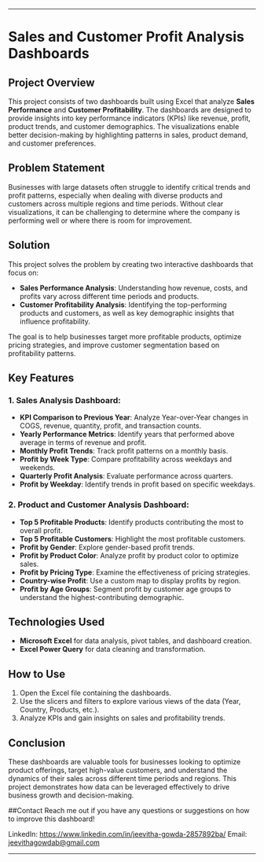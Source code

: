 
---

# Sales and Customer Profit Analysis Dashboards

## Project Overview
This project consists of two dashboards built using Excel that analyze **Sales Performance** and **Customer Profitability**. 
The dashboards are designed to provide insights into key performance indicators (KPIs) like revenue, profit, product trends, and customer demographics. 
The visualizations enable better decision-making by highlighting patterns in sales, product demand, and customer preferences.

## Problem Statement
Businesses with large datasets often struggle to identify critical trends and profit patterns, especially when dealing with diverse products and customers across multiple regions and time periods.
Without clear visualizations, it can be challenging to determine where the company is performing well or where there is room for improvement.

## Solution
This project solves the problem by creating two interactive dashboards that focus on:
- **Sales Performance Analysis**: Understanding how revenue, costs, and profits vary across different time periods and products.
- **Customer Profitability Analysis**: Identifying the top-performing products and customers, as well as key demographic insights that influence profitability.

The goal is to help businesses target more profitable products, optimize pricing strategies, and improve customer segmentation based on profitability patterns.

## Key Features
### 1. Sales Analysis Dashboard:
- **KPI Comparison to Previous Year**: Analyze Year-over-Year changes in COGS, revenue, quantity, profit, and transaction counts.
- **Yearly Performance Metrics**: Identify years that performed above average in terms of revenue and profit.
- **Monthly Profit Trends**: Track profit patterns on a monthly basis.
- **Profit by Week Type**: Compare profitability across weekdays and weekends.
- **Quarterly Profit Analysis**: Evaluate performance across quarters.
- **Profit by Weekday**: Identify trends in profit based on specific weekdays.

### 2. Product and Customer Analysis Dashboard:
- **Top 5 Profitable Products**: Identify products contributing the most to overall profit.
- **Top 5 Profitable Customers**: Highlight the most profitable customers.
- **Profit by Gender**: Explore gender-based profit trends.
- **Profit by Product Color**: Analyze profit by product color to optimize sales.
- **Profit by Pricing Type**: Examine the effectiveness of pricing strategies.
- **Country-wise Profit**: Use a custom map to display profits by region.
- **Profit by Age Groups**: Segment profit by customer age groups to understand the highest-contributing demographic.

## Technologies Used
- **Microsoft Excel** for data analysis, pivot tables, and dashboard creation.
- **Excel Power Query** for data cleaning and transformation.

## How to Use
1. Open the Excel file containing the dashboards.
2. Use the slicers and filters to explore various views of the data (Year, Country, Products, etc.).
3. Analyze KPIs and gain insights on sales and profitability trends.

## Conclusion
These dashboards are valuable tools for businesses looking to optimize product offerings, target high-value customers, and understand the dynamics of their sales across different time periods and regions. This project demonstrates how data can be leveraged effectively to drive business growth and decision-making.

##Contact
Reach me out if you have any questions or suggestions on how to improve this dashboard!

LinkedIn: https://www.linkedin.com/in/jeevitha-gowda-2857892ba/
Email: jeevithagowdab@gmail.com

---
